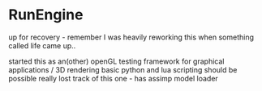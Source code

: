 # RunEngine
up for recovery - remember I was heavily reworking this when something called life came up..

started this as an(other) openGL testing framework for graphical applications / 3D rendering
basic python and lua scripting should be possible
really lost track of this one - has assimp model loader
